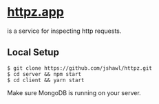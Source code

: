 # [httpz.app](https://httpz.app/)

is a service for inspecting http requests.

## Local Setup

    $ git clone https://github.com/jshawl/httpz.git
    $ cd server && npm start
    $ cd client && yarn start

Make sure MongoDB is running on your server.

